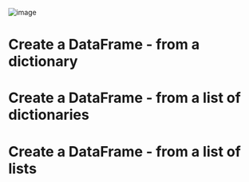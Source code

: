 ![image](https://user-images.githubusercontent.com/60442877/232322408-5a1e37e3-4c2a-4e50-9646-2fa38c16861d.png)

# Create a DataFrame - from a dictionary

# Create a DataFrame - from a list of dictionaries

# Create a DataFrame - from a list of lists



